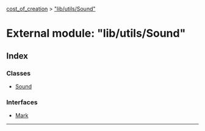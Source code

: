 [cost_of_creation](../README.md) > ["lib/utils/Sound"](../modules/_lib_utils_sound_.md)



# External module: "lib/utils/Sound"

## Index

### Classes

* [Sound](../classes/_lib_utils_sound_.sound.md)


### Interfaces

* [Mark](../interfaces/_lib_utils_sound_.mark.md)



---
